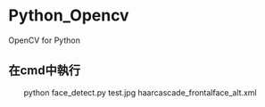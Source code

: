 # Python_Opencv
OpenCV for Python

在cmd中執行
----------
        python face_detect.py test.jpg haarcascade_frontalface_alt.xml

